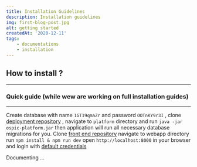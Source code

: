 ```yaml
---
title: Installation Guidelines
description: Installation guidelines
img: first-blog-post.jpg
alt: getting started
createdAt: '2020-12-11'
tags:
    - documentations
    - installation
---
```


## How to install  ?
---

### Quick guide (while wew are working on full installation guides)
---
Create database with name `1GT19qmaZr` and password `OOTnKY9r3I`  ,  clone [deployment repository](https://github.com/ospic/deploys) , navigate to `platform` directory and run `java -jar ospic-platform.jar` then application will run all necessary database migrations for you. Clone [front end repository](https://github.com/ospic/webapp) navigate to webapp directory run `npm install & npm run dev` open `http://localhost:8000` in your browser and login with [default credentials](/authentication#default-database-user)

Documenting ...